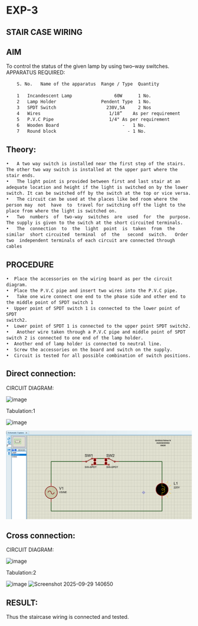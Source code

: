 # EXP-3
## STAIR CASE WIRING                     
## AIM
 To control the status of the given lamp by using two–way switches. 
APPARATUS REQUIRED:

		S. No.   Name of the apparatus	Range / Type  Quantity
	
		1	Incandescent Lamp	             60W	  1 No.
		2	Lamp Holder              	Pendent Type  1 No.
		3	SPDT Switch	                  230V,5A	  2 Nos
		4	Wires	                       1/18”	As per requirement
		5	P.V.C Pipe	                   1/4"	As per requirement
		6	Wooden Board                     	-	1 No.
		7	Round block	                          -	1 No.

## Theory:
	•	A two way switch is installed near the first step of the stairs. The other two way switch is installed at the upper part where the stair ends.
	•	The light point is provided between first and last stair at an adequate location and height if the light is switched on by the lower switch. It can be switched off by the switch at the top or vice versa.
	•	The circuit can be used at the places like bed room where the person may  not  have  to  travel for switching off the light to the place from where the light is switched on.
	•	Two  numbers  of  two-way  switches  are  used  for  the  purpose.  The supply is given to the switch at the short circuited terminals.
	•	The  connection  to  the  light  point  is  taken  from  the  similar  short circuited  terminal  of  the   second  switch.   Order  two  independent terminals of each circuit are connected through  cables
	
## PROCEDURE
	•  Place the accessories on the wiring board as per the circuit diagram.
	•  Place the P.V.C pipe and insert two wires into the P.V.C pipe.
	•	Take one wire connect one end to the phase side and other end to the middle point of SPDT switch 1
	•  Upper point of SPDT switch 1 is connected to the lower point of SPDT
	switch2.
	•  Lower point of SPDT 1 is connected to the upper point SPDT switch2.
	•	Another wire taken through a P.V.C pipe and middle point of SPDT switch 2 is connected to one end of the lamp holder.
	•  Another end of lamp holder is connected to neutral line.
	•  Screw the accessories on the board and switch on the supply.
	•  Circuit is tested for all possible combination of switch positions.
	
## Direct connection: 
CIRCUIT DIAGRAM: 

<img width="893" height="488" alt="image" src="https://github.com/user-attachments/assets/a0c3bdb5-8609-4e2b-bbf0-7a8329ad45ac" />

Tabulation:1

<img width="572" height="283" alt="image" src="https://github.com/user-attachments/assets/936788ca-d888-4fd7-b66b-78b043bdd116" />

![img](https://github.com/Girithickrohan/EXP-3/blob/main/1%20(2).png)
	
## Cross connection:
CIRCUIT DIAGRAM:

<img width="947" height="529" alt="image" src="https://github.com/user-attachments/assets/c0814066-f805-437b-8ec7-bbe3c6de5c1c" />

Tabulation:2

<img width="546" height="268" alt="image" src="https://github.com/user-attachments/assets/66877f61-6f8c-4f35-964e-d25f94df5c37" />

<img width="1476" height="835" alt="Screenshot 2025-09-29 140650" src="https://github.com/user-attachments/assets/b38b39bd-e127-4a09-a6f3-be6d695cbda8" />

## RESULT:
Thus the staircase wiring is connected and tested.
